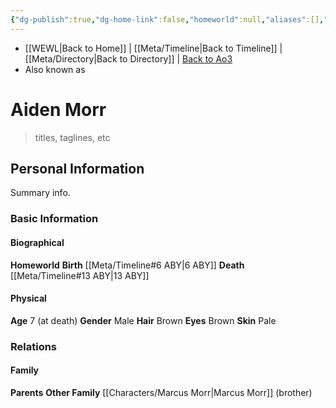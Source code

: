 ```yaml
---
{"dg-publish":true,"dg-home-link":false,"homeworld":null,"aliases":[],"tags":["character","npc","unfinished"],"permalink":"/characters/aiden-morr/","dgHomeLink":false,"dgPassFrontmatter":true}
---
```


- [[WEWL\|Back to Home]] | [[Meta/Timeline\|Back to Timeline]] | [[Meta/Directory\|Back to Directory]] | [Back to Ao3](https://archiveofourown.org/works/19334440/chapters/45992584)
- Also known as

# Aiden Morr
>titles, taglines, etc

## Personal Information
Summary info.

### Basic Information

#### Biographical
**Homeworld** 
**Birth** [[Meta/Timeline#6 ABY\|6 ABY]]
**Death** [[Meta/Timeline#13 ABY\|13 ABY]]

#### Physical
**Age** 7 (at death)
**Gender** Male
**Hair** Brown
**Eyes** Brown
**Skin** Pale

### Relations

#### Family
**Parents** 
**Other Family** [[Characters/Marcus Morr\|Marcus Morr]] (brother)